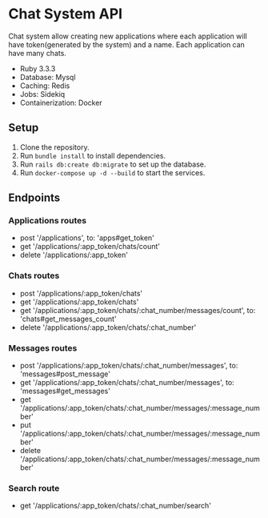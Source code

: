 # Chat System API
Chat system allow creating new applications where each application will have token(generated by the system) and a name. Each application can have many chats.

- Ruby 3.3.3
- Database: Mysql 
- Caching: Redis
- Jobs: Sidekiq
- Containerization: Docker

## Setup

1. Clone the repository.
2. Run `bundle install` to install dependencies.
3. Run `rails db:create db:migrate` to set up the database.
4. Run `docker-compose up -d --build` to start the services.

## Endpoints

### Applications routes

- post '/applications', to: 'apps#get_token'
- get '/applications/:app_token/chats/count'
- delete '/applications/:app_token'

### Chats routes

- post '/applications/:app_token/chats'
- get '/applications/:app_token/chats'
- get '/applications/:app_token/chats/:chat_number/messages/count', to: 'chats#get_messages_count'
- delete '/applications/:app_token/chats/:chat_number'

### Messages routes

- post '/applications/:app_token/chats/:chat_number/messages', to: 'messages#post_message'
- get '/applications/:app_token/chats/:chat_number/messages', to: 'messages#get_messages'
- get '/applications/:app_token/chats/:chat_number/messages/:message_number'
- put '/applications/:app_token/chats/:chat_number/messages/:message_number'
- delete '/applications/:app_token/chats/:chat_number/messages/:message_number'

### Search route

- get '/applications/:app_token/chats/:chat_number/search'
